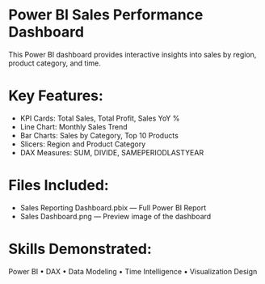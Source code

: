 #  Power BI Sales Performance Dashboard

This Power BI dashboard provides interactive insights into sales by region, product category, and time.

# Key Features:
-  KPI Cards: Total Sales, Total Profit, Sales YoY %
-  Line Chart: Monthly Sales Trend
-  Bar Charts: Sales by Category, Top 10 Products
-  Slicers: Region and Product Category
-  DAX Measures: SUM, DIVIDE, SAMEPERIODLASTYEAR

# Files Included:
- Sales Reporting Dashboard.pbix — Full Power BI Report
- Sales Dashboard.png — Preview image of the dashboard

# Skills Demonstrated:
Power BI • DAX • Data Modeling • Time Intelligence • Visualization Design
